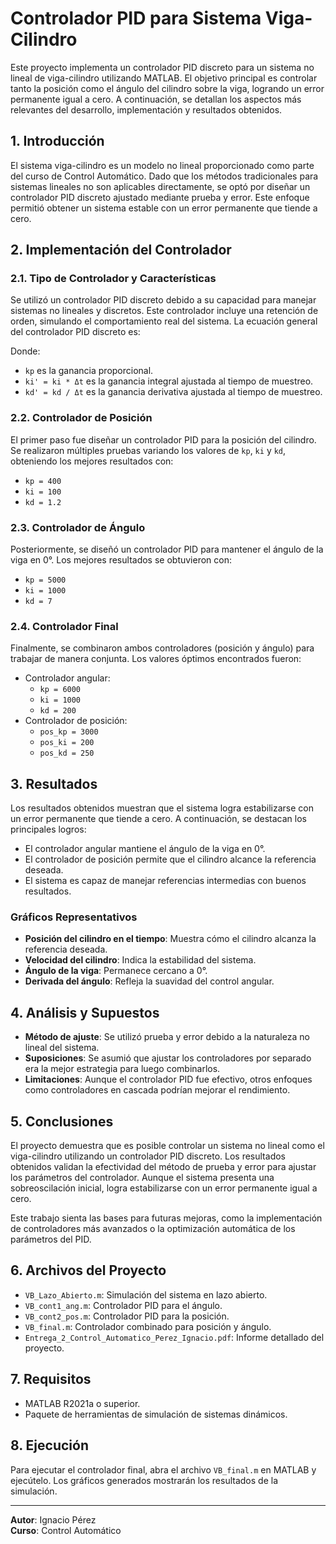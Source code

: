 # Controlador PID para Sistema Viga-Cilindro

Este proyecto implementa un controlador PID discreto para un sistema no lineal de viga-cilindro utilizando MATLAB. El objetivo principal es controlar tanto la posición como el ángulo del cilindro sobre la viga, logrando un error permanente igual a cero. A continuación, se detallan los aspectos más relevantes del desarrollo, implementación y resultados obtenidos.

## 1. Introducción

El sistema viga-cilindro es un modelo no lineal proporcionado como parte del curso de Control Automático. Dado que los métodos tradicionales para sistemas lineales no son aplicables directamente, se optó por diseñar un controlador PID discreto ajustado mediante prueba y error. Este enfoque permitió obtener un sistema estable con un error permanente que tiende a cero.

## 2. Implementación del Controlador

### 2.1. Tipo de Controlador y Características

Se utilizó un controlador PID discreto debido a su capacidad para manejar sistemas no lineales y discretos. Este controlador incluye una retención de orden, simulando el comportamiento real del sistema. La ecuación general del controlador PID discreto es:

Donde:
- `kp` es la ganancia proporcional.
- `ki' = ki * Δt` es la ganancia integral ajustada al tiempo de muestreo.
- `kd' = kd / Δt` es la ganancia derivativa ajustada al tiempo de muestreo.

### 2.2. Controlador de Posición

El primer paso fue diseñar un controlador PID para la posición del cilindro. Se realizaron múltiples pruebas variando los valores de `kp`, `ki` y `kd`, obteniendo los mejores resultados con:
- `kp = 400`
- `ki = 100`
- `kd = 1.2`

### 2.3. Controlador de Ángulo

Posteriormente, se diseñó un controlador PID para mantener el ángulo de la viga en 0°. Los mejores resultados se obtuvieron con:
- `kp = 5000`
- `ki = 1000`
- `kd = 7`

### 2.4. Controlador Final

Finalmente, se combinaron ambos controladores (posición y ángulo) para trabajar de manera conjunta. Los valores óptimos encontrados fueron:
- Controlador angular:
  - `kp = 6000`
  - `ki = 1000`
  - `kd = 200`
- Controlador de posición:
  - `pos_kp = 3000`
  - `pos_ki = 200`
  - `pos_kd = 250`

## 3. Resultados

Los resultados obtenidos muestran que el sistema logra estabilizarse con un error permanente que tiende a cero. A continuación, se destacan los principales logros:
- El controlador angular mantiene el ángulo de la viga en 0°.
- El controlador de posición permite que el cilindro alcance la referencia deseada.
- El sistema es capaz de manejar referencias intermedias con buenos resultados.

### Gráficos Representativos
- **Posición del cilindro en el tiempo**: Muestra cómo el cilindro alcanza la referencia deseada.
- **Velocidad del cilindro**: Indica la estabilidad del sistema.
- **Ángulo de la viga**: Permanece cercano a 0°.
- **Derivada del ángulo**: Refleja la suavidad del control angular.

## 4. Análisis y Supuestos

- **Método de ajuste**: Se utilizó prueba y error debido a la naturaleza no lineal del sistema.
- **Suposiciones**: Se asumió que ajustar los controladores por separado era la mejor estrategia para luego combinarlos.
- **Limitaciones**: Aunque el controlador PID fue efectivo, otros enfoques como controladores en cascada podrían mejorar el rendimiento.

## 5. Conclusiones

El proyecto demuestra que es posible controlar un sistema no lineal como el viga-cilindro utilizando un controlador PID discreto. Los resultados obtenidos validan la efectividad del método de prueba y error para ajustar los parámetros del controlador. Aunque el sistema presenta una sobreoscilación inicial, logra estabilizarse con un error permanente igual a cero.

Este trabajo sienta las bases para futuras mejoras, como la implementación de controladores más avanzados o la optimización automática de los parámetros del PID.

## 6. Archivos del Proyecto

- `VB_Lazo_Abierto.m`: Simulación del sistema en lazo abierto.
- `VB_cont1_ang.m`: Controlador PID para el ángulo.
- `VB_cont2_pos.m`: Controlador PID para la posición.
- `VB_final.m`: Controlador combinado para posición y ángulo.
- `Entrega_2_Control_Automatico_Perez_Ignacio.pdf`: Informe detallado del proyecto.

## 7. Requisitos

- MATLAB R2021a o superior.
- Paquete de herramientas de simulación de sistemas dinámicos.

## 8. Ejecución

Para ejecutar el controlador final, abra el archivo `VB_final.m` en MATLAB y ejecútelo. Los gráficos generados mostrarán los resultados de la simulación.

---
**Autor**: Ignacio Pérez  
**Curso**: Control Automático
